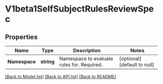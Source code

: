 # V1beta1SelfSubjectRulesReviewSpec

## Properties
Name | Type | Description | Notes
------------ | ------------- | ------------- | -------------
**Namespace** | **string** | Namespace to evaluate rules for. Required. | [optional] [default to null]

[[Back to Model list]](../README.md#documentation-for-models) [[Back to API list]](../README.md#documentation-for-api-endpoints) [[Back to README]](../README.md)


